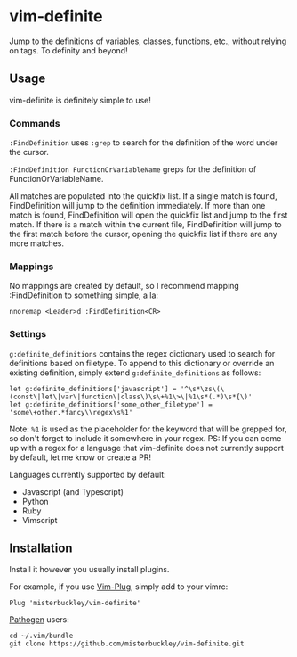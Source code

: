 # vim-definite

Jump to the definitions of variables, classes, functions, etc., without relying on tags. To definity and beyond!

## Usage

vim-definite is definitely simple to use!

### Commands

`:FindDefinition` uses `:grep` to search for the definition of the word under the cursor.

`:FindDefinition FunctionOrVariableName` greps for the definition of FunctionOrVariableName.

All matches are populated into the quickfix list. If a single match is found, FindDefinition will jump to the definition immediately. If more than one match is found, FindDefinition will open the quickfix list and jump to the first match. If there is a match within the current file, FindDefinition will jump to the first match before the cursor, opening the quickfix list if there are any more matches.

### Mappings

No mappings are created by default, so I recommend mapping :FindDefinition to something simple, a la:

    nnoremap <Leader>d :FindDefinition<CR>

### Settings

`g:definite_definitions` contains the regex dictionary used to search for definitions based on filetype. To append to this dictionary or override an existing definition, simply extend `g:definite_definitions` as follows:

    let g:definite_definitions['javascript'] = '^\s*\zs\(\(const\|let\|var\|function\|class\)\s\+%1\>\|%1\s*(.*)\s*{\)'
    let g:definite_definitions['some_other_filetype'] = 'some\+other.*fancy\\regex\s%1'
    
Note: `%1` is used as the placeholder for the keyword that will be grepped for, so don't forget to include it somewhere in your regex. PS: If you can come up with a regex for a language that vim-definite does not currently support by default, let me know or create a PR!
    
Languages currently supported by default:
- Javascript (and Typescript)
- Python
- Ruby
- Vimscript
    
## Installation

Install it however you usually install plugins.

For example, if you use [Vim-Plug](https://github.com/junegunn/vim-plug), simply add to your vimrc:

    Plug 'misterbuckley/vim-definite'
    
[Pathogen](https://github.com/tpope/vim-pathogen) users:

    cd ~/.vim/bundle
    git clone https://github.com/misterbuckley/vim-definite.git
